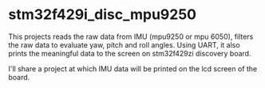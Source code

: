 # stm32f429i_disc_mpu9250
This projects reads the raw data from IMU (mpu9250 or mpu 6050), filters the raw data to evaluate yaw, pitch and roll angles. Using UART, it also prints the meaningful data to the screen on stm32f429zi discovery board. 

I'll share a project at which IMU data will be printed on the lcd screen of the board.


